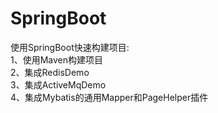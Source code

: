 # SpringBoot
使用SpringBoot快速构建项目:  
1、使用Maven构建项目  
2、集成RedisDemo  
3、集成ActiveMqDemo  
4、集成Mybatis的通用Mapper和PageHelper插件